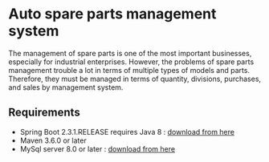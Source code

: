 # Auto spare parts management system
The management of spare parts is one of the most important businesses, especially for industrial enterprises. However, the problems of spare parts management trouble a lot in terms of multiple types of models and parts. Therefore, they must be managed in terms of quantity, divisions, purchases, and sales by management system.
## Requirements
* Spring Boot 2.3.1.RELEASE requires Java 8 : [download from here](https://maven.apache.org/download.cgi)
* Maven 3.6.0 or later
* MySql server 8.0 or later : [download from here](https://corlewsolutions.com/articles/article-21-how-to-install-mysql-server-5-6-on-windows-7-development-machine)  

